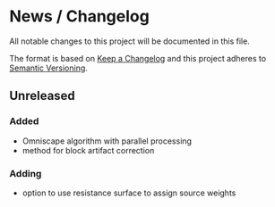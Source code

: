 # News / Changelog
All notable changes to this project will be documented in this file.

The format is based on [Keep a Changelog](http://keepachangelog.com/en/1.0.0/)
and this project adheres to [Semantic Versioning](http://semver.org/spec/v2.0.0.html).

## Unreleased
### Added
- Omniscape algorithm with parallel processing
- method for block artifact correction
### Adding
- option to use resistance surface to assign source weights

[Unreleased]: https://github.com/circuitscape/Omniscape.jl/compare/v0.1.0...master